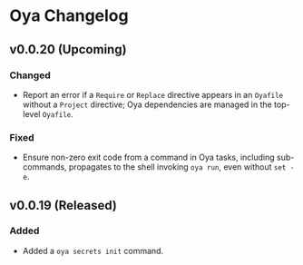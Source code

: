 # Oya Changelog


## v0.0.20 (Upcoming)

### Changed

- Report an error if a `Require` or `Replace` directive appears in an `Oyafile`
  without a `Project` directive; Oya dependencies are managed in the top-level
  `Oyafile`.

### Fixed

- Ensure non-zero exit code from a command in Oya tasks, including sub-commands,
  propagates to the shell invoking `oya run`, even without `set -e`.
  
  
## v0.0.19 (Released)

### Added

- Added a `oya secrets init` command.


